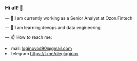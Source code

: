 ### Hi all! 👋

<p>— 🔭 I am currently working as a Senior Analyst at Ozon.Fintech</p>
<p>— 🌱 I am learning devops and data engineering</p>
<p>— 📫 How to reach me:</p>
<li>mail:<span>&nbsp;</span><a href="mailto:loginovod90@gmail.com">loginovod90@gmail.com</a></li>
<li>telegram<span>&nbsp;</span><a href="https://t.me/olegloginov" rel="nofollow">https://t.me/olegloginov</a></li>
</ul>
